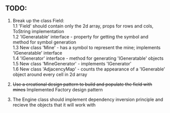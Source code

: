 TODO:
-----
1. Break up the class Field:   
	1.1 'Field' should contain only the 2d array, props for rows and cols, ToString implementation    
	1.2 'IGeneratable' interface - property for getting the symbol and method for symbol generation    
	1.3 New class 'Mine' - has a symbol to represent the mine; implements 'IGeneratable' interface    
	1.4 'IGenerator' interface - method for generating 'IGeneratable' objects   
	1.5 New class 'MineGenerator' - implements 'IGenerator'   
	1.6 New class 'AdjacencyMap' - counts the appearance of a 'IGenerable' object around every cell in 2d array   
    
2. ~~Use a creational design pattern to build and populate the field with mines~~ Implemented Factory design pattern   
    
3. The Engine class should implement dependency inversion principle and recieve the objects that it will work with